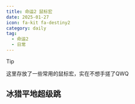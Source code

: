 ```yaml
---
title: 命运2 鼠标宏
date: 2025-01-27
icon: fa-kit fa-destiny2
category: daily
tag:
  - 命运2
  - 日常
---
```


> [!TIP]
> 这里存放了一些常用的鼠标宏，实在不想手搓了QWQ  

## 冰猎平地超级跳 

<Ghub :sequence="[
  { 
    type: 'keyboard',
    key: '3',
    state: 'down',
    delay: 10
  },
  { 
    type: 'keyboard',
    key: '3',
    state: 'up',
    delay: 450
  },
  { 
    type: 'keyboard',
    key: 'SPACE',
    state: 'down',
    delay: 30
  },
  { 
    type: 'keyboard',
    key: 'SPACE',
    state: 'up',
    delay: 10
  },
  { 
    type: 'mouse',
    button: 'left',
    state: 'down',
    delay: 10
  },
  { 
    type: 'mouse',
    button: 'left',
    state: 'up',
    delay: 10
  },
  { 
    type: 'keyboard',
    key: 'SPACE',
    state: 'down',
    delay: 10
  },
  { 
    type: 'keyboard',
    key: 'SPACE',
    state: 'up',
    delay: 10
  },
  { 
    type: 'keyboard',
    key: 'X',
    state: 'down',
    delay: 10
  },
  { 
    type: 'keyboard',
    key: 'X',
    state: 'up'
  }
]" />
